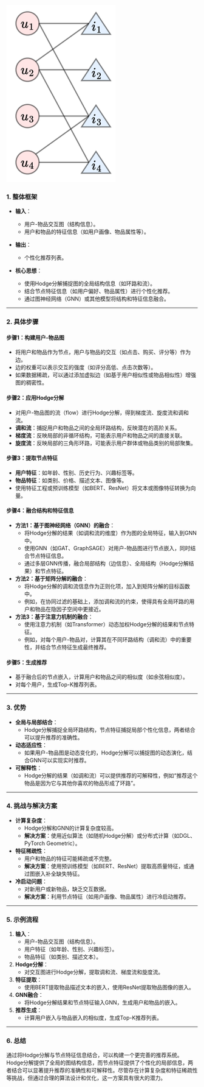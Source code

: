 ![alt text](image.png)
### 1. **整体框架**
   - **输入**：
     - 用户-物品交互图（结构信息）。
     - 用户和物品的特征信息（如用户画像、物品属性等）。
   - **输出**：
     - 个性化推荐列表。

   - **核心思想**：
     - 使用Hodge分解捕捉图的全局结构信息（如环路和流）。
     - 结合节点特征信息（如用户偏好、物品属性）进行个性化推荐。
     - 通过图神经网络（GNN）或其他模型将结构和特征信息融合。

---

### 2. **具体步骤**

#### **步骤1：构建用户-物品图**
   - 将用户和物品作为节点，用户与物品的交互（如点击、购买、评分等）作为边。
   - 边的权重可以表示交互的强度（如评分高低、点击次数等）。
   - 如果数据稀疏，可以通过添加虚拟边（如基于用户相似性或物品相似性）增强图的稠密性。

#### **步骤2：应用Hodge分解**
   - 对用户-物品图的流（flow）进行Hodge分解，得到梯度流、旋度流和调和流。
   - **调和流**：捕捉用户和物品之间的全局环路结构，反映潜在的高阶关系。
   - **梯度流**：反映局部的非循环结构，可能表示用户和物品之间的直接关联。
   - **旋度流**：反映局部的三角形环路，可能表示用户群体或物品类别的局部聚集。

#### **步骤3：提取节点特征**
   - **用户特征**：如年龄、性别、历史行为、兴趣标签等。
   - **物品特征**：如类别、价格、描述文本、图像等。
   - 使用特征工程或预训练模型（如BERT、ResNet）将文本或图像特征转换为向量。

#### **步骤4：融合结构和特征信息**
   - **方法1：基于图神经网络（GNN）的融合**：
     - 将Hodge分解的结果（如调和流的维度）作为图的全局特征，输入到GNN中。
     - 使用GNN（如GAT、GraphSAGE）对用户-物品图进行节点嵌入，同时结合节点特征信息。
     - 通过多层GNN传播，融合局部结构（边信息）、全局结构（Hodge分解结果）和节点特征。
   - **方法2：基于矩阵分解的融合**：
     - 将Hodge分解的调和流信息作为正则化项，加入到矩阵分解的目标函数中。
     - 例如，在协同过滤的基础上，添加调和流的约束，使得具有全局环路的用户和物品在隐因子空间中更接近。
   - **方法3：基于注意力机制的融合**：
     - 使用注意力机制（如Transformer）动态加权Hodge分解的结果和节点特征。
     - 例如，对每个用户-物品对，计算其在不同环路结构（调和流）中的重要性，并结合节点特征生成最终推荐。

#### **步骤5：生成推荐**
   - 基于融合后的节点嵌入，计算用户和物品之间的相似度（如余弦相似度）。
   - 对每个用户，生成Top-K推荐列表。

---

### 3. **优势**
   - **全局与局部结合**：
     - Hodge分解捕捉全局环路结构，节点特征捕捉局部个性化信息，两者结合可以提升推荐的准确性。
   - **动态适应性**：
     - 如果用户-物品图是动态变化的，Hodge分解可以捕捉图的动态演化，结合GNN可以实现实时推荐。
   - **可解释性**：
     - Hodge分解的结果（如调和流）可以提供推荐的可解释性，例如“推荐这个物品是因为它与其他你喜欢的物品形成了环路”。

---

### 4. **挑战与解决方案**
   - **计算复杂度**：
     - Hodge分解和GNN的计算复杂度较高。
     - **解决方案**：使用近似算法（如随机Hodge分解）或分布式计算（如DGL、PyTorch Geometric）。
   - **特征稀疏性**：
     - 用户和物品的特征可能稀疏或不完整。
     - **解决方案**：使用预训练模型（如BERT、ResNet）提取高质量特征，或通过图嵌入补全缺失特征。
   - **冷启动问题**：
     - 对新用户或新物品，缺乏交互数据。
     - **解决方案**：利用节点特征（如用户画像、物品属性）进行冷启动推荐。

---

### 5. **示例流程**
   1. **输入**：
      - 用户-物品交互图（结构信息）。
      - 用户特征（如年龄、性别、兴趣标签）。
      - 物品特征（如类别、描述文本）。
   2. **Hodge分解**：
      - 对交互图进行Hodge分解，提取调和流、梯度流和旋度流。
   3. **特征提取**：
      - 使用BERT提取物品描述文本的嵌入，使用ResNet提取物品图像的嵌入。
   4. **GNN融合**：
      - 将Hodge分解结果和节点特征输入GNN，生成用户和物品的嵌入。
   5. **推荐生成**：
      - 计算用户嵌入与物品嵌入的相似度，生成Top-K推荐列表。

---

### 6. **总结**
通过将Hodge分解与节点特征信息结合，可以构建一个更完善的推荐系统。Hodge分解提供了全局的图结构信息，而节点特征提供了个性化的局部信息，两者结合可以显著提升推荐的准确性和可解释性。尽管存在计算复杂度和特征稀疏性等挑战，但通过合理的算法设计和优化，这一方案具有很大的潜力。